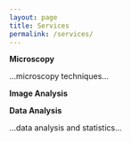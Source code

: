 ```yaml
---
layout: page
title: Services
permalink: /services/
---
```


**Microscopy**

...microscopy techniques...

**Image Analysis**

**Data Analysis**

...data analysis and statistics...
